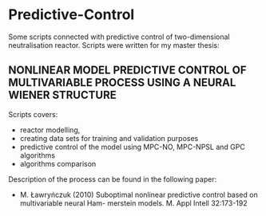 # Predictive-Control
Some scripts connected with predictive control of two-dimensional neutralisation reactor. Scripts were written
for my master thesis:
## NONLINEAR MODEL PREDICTIVE CONTROL OF MULTIVARIABLE PROCESS USING A NEURAL WIENER STRUCTURE
Scripts covers:
* reactor modelling,
* creating data sets for training and validation purposes
* predictive control of the model using MPC-NO, MPC-NPSL and GPC algorithms
* algorithms comparison

Description of the process can be found in the following paper:
* M. Ławryńczuk (2010) Suboptimal nonlinear predictive control based on multivariable neural Ham-
merstein models. M. Appl Intell 32:173-192
